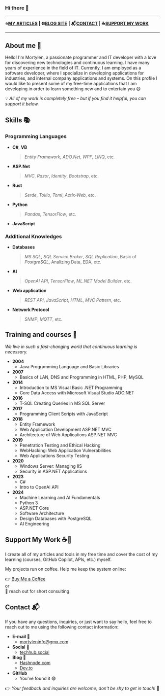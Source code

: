 ### Hi there 👋

___
**⭐[MY ARTICLES](https://mortylen.hashnode.dev/)**
**|**
**🌐[BLOG SITE](https://dev.to/mortylen)**
**|**
**📬[CONTACT](https://mortylen.hashnode.dev/contact)**
**|**
**☕[SUPPORT MY WORK](https://buymeacoffee.com/mortylen)**
___
## About me 👀
Hello! I'm Mortylen, a passionate programmer and IT developer with a love for discovering new technologies and continuous learning.
I have many years of experience in the field of IT. Currently, I am employed as a software developer, where I specialize in developing applications for industries, and internal company applications and systems. On this profile I would like to present some of my free-time applications that I am developing in order to learn something new and to entertain you 😄

💡 *All of my work is completely free – but if you find it helpful, you can support it below.*

## Skills 📚
### Programming Languages
- **C#**, **VB**
  > *Entity Framework*, *ADO.Net*, *WPF*, *LINQ*, etc.
- **ASP.Net**
  > *MVC*, *Razor*, *Identity*, *Bootstrap*, etc.
- **Rust**
  > *Serde*, *Tokio*, *Toml*, *Actix-Web*, etc.
- **Python**
  > *Pandas*, *TensorFlow*, etc.
- **JavaScript**

### Additional Knowledges
- **Databases**
  > *MS SQL*, *SQL Service Broker*, *SQL Replication*, Basic of *PostgreSQL*, Analizing Data, EDA, etc.
- **AI**
  > *OpenAI API*, *TensorFlow*, *ML.NET Model Builder*, etc.
- **Web application**
  > *REST API*, *JavaScript*, *HTML*, *MVC Pattern*, etc.
- **Network Protocol**
  > *SNMP*, *MQTT*, etc.

## Training and courses 🏫
*We live in such a fast-changing world that continuous learning is necessary.*
- **2004**
  - Java Programming Language and Basic Libraries
- **2007**
  - Basics of LAN, DNS and Programming in HTML, PHP, MySQL
- **2014**
  - Introduction to MS Visual Basic .NET Programming
  - Core Data Access with Microsoft Visual Studio ADO.NET
- **2016**
  - T-SQL Creating Queries in MS SQL Server
- **2017**
  - Programming Client Scripts with JavaScript
- **2018**
  - Entity Framework
  - Web Application Development ASP.NET MVC
  - Architecture of Web Applications ASP.NET MVC
- **2019**
  - Penetration Testing and Ethical Hacking
  - WebHacking: Web Application Vulnerabilities
  - Web Applications Security Testing
- **2020**
  - Windows Server: Managing IIS
  - Security in ASP.NET Applications
- **2023**
  - C#
  - Intro to OpenAI API
- **2024**
  - Machine Learning and AI Fundamentals
  - Python 3
  - ASP.NET Core
  - Software Architecture
  - Design Databases with PostgreSQL
  - AI Engineering

## Support My Work ☕💙

I create all of my articles and tools in my free time and cover the cost of my learning (courses, GitHub Copilot, APIs, etc.) myself.  

My projects run on coffee. Help me keep the system online:

👉 [Buy Me a Coffee](https://buymeacoffee.com/mortylen)  
or  
💬 reach out for short consulting.

## Contact 📬
If you have any questions, inquiries, or just want to say hello, feel free to reach out to me using the following contact information:
- **E-mail** 📧
  - [mortyleninfo@gmx.com](mortyleninfo@gmx.com)
- **Social** 👋
  - [techhub.social](https://techhub.social/@mortylen)
- **Blog** 📖
  - [Hashnode.com](https://mortylen.hashnode.dev/)
  - [Dev.to](https://dev.to/mortylen/)
- **GitHub**
  - You've found it 😄
 
👉 *Your feedback and inquiries are welcome; don't be shy to get in touch!* 👀

